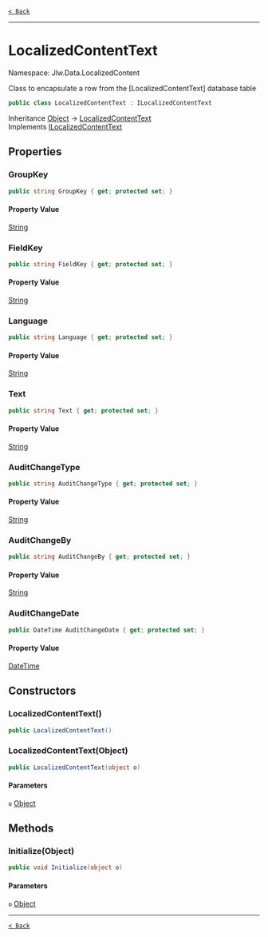 [`< Back`](./)

---

# LocalizedContentText

Namespace: Jlw.Data.LocalizedContent

Class to encapsulate a row from the [LocalizedContentText] database table

```csharp
public class LocalizedContentText : ILocalizedContentText
```

Inheritance [Object](https://docs.microsoft.com/en-us/dotnet/api/system.object) → [LocalizedContentText](./jlw.data.localizedcontent.localizedcontenttext)<br>
Implements [ILocalizedContentText](./jlw.data.localizedcontent.ilocalizedcontenttext)

## Properties

### **GroupKey**



```csharp
public string GroupKey { get; protected set; }
```

#### Property Value

[String](https://docs.microsoft.com/en-us/dotnet/api/system.string)<br>

### **FieldKey**



```csharp
public string FieldKey { get; protected set; }
```

#### Property Value

[String](https://docs.microsoft.com/en-us/dotnet/api/system.string)<br>

### **Language**



```csharp
public string Language { get; protected set; }
```

#### Property Value

[String](https://docs.microsoft.com/en-us/dotnet/api/system.string)<br>

### **Text**



```csharp
public string Text { get; protected set; }
```

#### Property Value

[String](https://docs.microsoft.com/en-us/dotnet/api/system.string)<br>

### **AuditChangeType**



```csharp
public string AuditChangeType { get; protected set; }
```

#### Property Value

[String](https://docs.microsoft.com/en-us/dotnet/api/system.string)<br>

### **AuditChangeBy**



```csharp
public string AuditChangeBy { get; protected set; }
```

#### Property Value

[String](https://docs.microsoft.com/en-us/dotnet/api/system.string)<br>

### **AuditChangeDate**



```csharp
public DateTime AuditChangeDate { get; protected set; }
```

#### Property Value

[DateTime](https://docs.microsoft.com/en-us/dotnet/api/system.datetime)<br>

## Constructors

### **LocalizedContentText()**



```csharp
public LocalizedContentText()
```

### **LocalizedContentText(Object)**



```csharp
public LocalizedContentText(object o)
```

#### Parameters

`o` [Object](https://docs.microsoft.com/en-us/dotnet/api/system.object)<br>

## Methods

### **Initialize(Object)**



```csharp
public void Initialize(object o)
```

#### Parameters

`o` [Object](https://docs.microsoft.com/en-us/dotnet/api/system.object)<br>

---

[`< Back`](./)
